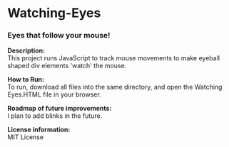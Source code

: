 # Watching-Eyes
### Eyes that follow your mouse!

**Description:** <br>
This project runs JavaScript to track mouse movements to make eyeball shaped div elements 'watch' the mouse.

**How to Run:** <br>
To run, download all files into the same directory, and open the Watching Eyes.HTML file in your browser.

**Roadmap of future improvements:** <br>
I plan to add blinks in the future.

**License information:** <br>
MIT License

